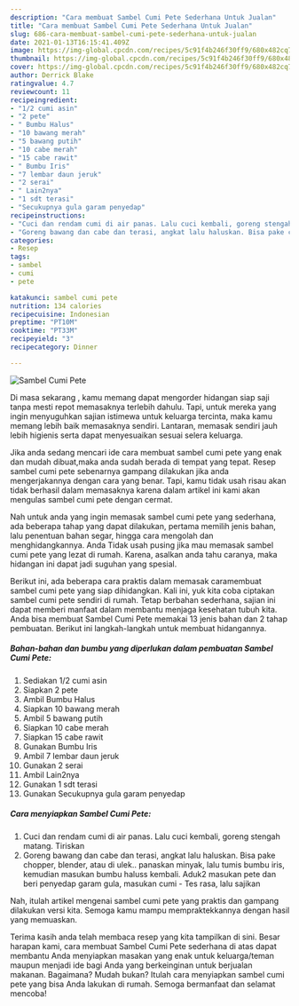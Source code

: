 ```yaml
---
description: "Cara membuat Sambel Cumi Pete Sederhana Untuk Jualan"
title: "Cara membuat Sambel Cumi Pete Sederhana Untuk Jualan"
slug: 686-cara-membuat-sambel-cumi-pete-sederhana-untuk-jualan
date: 2021-01-13T16:15:41.409Z
image: https://img-global.cpcdn.com/recipes/5c91f4b246f30ff9/680x482cq70/sambel-cumi-pete-foto-resep-utama.jpg
thumbnail: https://img-global.cpcdn.com/recipes/5c91f4b246f30ff9/680x482cq70/sambel-cumi-pete-foto-resep-utama.jpg
cover: https://img-global.cpcdn.com/recipes/5c91f4b246f30ff9/680x482cq70/sambel-cumi-pete-foto-resep-utama.jpg
author: Derrick Blake
ratingvalue: 4.7
reviewcount: 11
recipeingredient:
- "1/2 cumi asin"
- "2 pete"
- " Bumbu Halus"
- "10 bawang merah"
- "5 bawang putih"
- "10 cabe merah"
- "15 cabe rawit"
- " Bumbu Iris"
- "7 lembar daun jeruk"
- "2 serai"
- " Lain2nya"
- "1 sdt terasi"
- "Secukupnya gula garam penyedap"
recipeinstructions:
- "Cuci dan rendam cumi di air panas. Lalu cuci kembali, goreng stengah matang. Tiriskan"
- "Goreng bawang dan cabe dan terasi, angkat lalu haluskan. Bisa pake chopper, blender, atau di ulek.. panaskan minyak, lalu tumis bumbu iris, kemudian masukan bumbu haluss kembali. Aduk2 masukan pete dan beri penyedap garam gula, masukan cumi Tes rasa, lalu sajikan"
categories:
- Resep
tags:
- sambel
- cumi
- pete

katakunci: sambel cumi pete 
nutrition: 134 calories
recipecuisine: Indonesian
preptime: "PT10M"
cooktime: "PT33M"
recipeyield: "3"
recipecategory: Dinner

---
```



![Sambel Cumi Pete](https://img-global.cpcdn.com/recipes/5c91f4b246f30ff9/680x482cq70/sambel-cumi-pete-foto-resep-utama.jpg)

Di masa  sekarang , kamu memang dapat mengorder hidangan siap saji tanpa mesti repot memasaknya terlebih dahulu. Tapi, untuk mereka yang ingin menyuguhkan sajian istimewa untuk keluarga tercinta, maka kamu memang lebih baik memasaknya sendiri. Lantaran, memasak sendiri jauh lebih higienis serta dapat menyesuaikan sesuai selera keluarga.

Jika anda sedang mencari ide cara membuat sambel cumi pete yang enak dan mudah dibuat,maka anda sudah berada di tempat yang tepat. Resep sambel cumi pete  sebenarnya gampang dilakukan jika anda mengerjakannya dengan cara yang benar. Tapi, kamu tidak usah risau akan tidak berhasil dalam memasaknya 
karena dalam artikel ini kami akan mengulas sambel cumi pete dengan cermat.  



Nah untuk anda yang ingin memasak sambel cumi pete yang sederhana, ada beberapa tahap yang dapat dilakukan, pertama memilih jenis bahan, lalu penentuan bahan segar, hingga cara mengolah dan menghidangkannya. Anda Tidak usah pusing jika mau memasak sambel cumi pete yang lezat di rumah. Karena, asalkan anda  tahu caranya, maka hidangan ini dapat jadi suguhan yang spesial.

Berikut ini, ada beberapa cara praktis  dalam memasak caramembuat sambel cumi pete yang siap dihidangkan. Kali ini, yuk kita coba ciptakan sambel cumi pete sendiri di rumah. Tetap berbahan sederhana, sajian ini dapat memberi manfaat dalam membantu menjaga kesehatan tubuh kita. Anda bisa membuat Sambel Cumi Pete memakai 13 jenis bahan dan 2 tahap pembuatan. Berikut ini langkah-langkah untuk membuat hidangannya.

<!--inarticleads1-->

##### Bahan-bahan dan bumbu yang diperlukan dalam pembuatan Sambel Cumi Pete:

1. Sediakan 1/2 cumi asin
1. Siapkan 2 pete
1. Ambil  Bumbu Halus
1. Siapkan 10 bawang merah
1. Ambil 5 bawang putih
1. Siapkan 10 cabe merah
1. Siapkan 15 cabe rawit
1. Gunakan  Bumbu Iris
1. Ambil 7 lembar daun jeruk
1. Gunakan 2 serai
1. Ambil  Lain2nya
1. Gunakan 1 sdt terasi
1. Gunakan Secukupnya gula garam penyedap




<!--inarticleads2-->

##### Cara menyiapkan Sambel Cumi Pete:

1. Cuci dan rendam cumi di air panas. Lalu cuci kembali, goreng stengah matang. Tiriskan
1. Goreng bawang dan cabe dan terasi, angkat lalu haluskan. Bisa pake chopper, blender, atau di ulek.. panaskan minyak, lalu tumis bumbu iris, kemudian masukan bumbu haluss kembali. Aduk2 masukan pete dan beri penyedap garam gula, masukan cumi - Tes rasa, lalu sajikan




Nah, itulah artikel mengenai  sambel cumi pete  yang praktis dan gampang dilakukan versi kita. Semoga kamu mampu mempraktekkannya dengan hasil yang memuaskan. 

Terima kasih anda telah membaca resep yang kita tampilkan di sini. Besar harapan kami, cara membuat  Sambel Cumi Pete sederhana di atas dapat membantu Anda menyiapkan masakan yang enak untuk keluarga/teman maupun menjadi ide bagi Anda yang berkeinginan untuk berjualan makanan. Bagaimana? Mudah bukan? Itulah cara menyiapkan sambel cumi pete yang bisa Anda lakukan di rumah. Semoga bermanfaat dan selamat mencoba!

